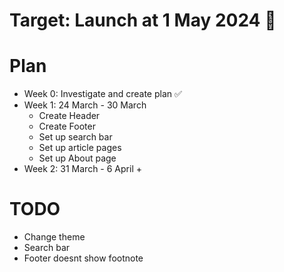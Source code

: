 
# Target: Launch at 1 May 2024 🚀

# Plan

- Week 0: Investigate and create plan ✅
- Week 1: 24 March - 30 March
    + Create Header 
    + Create Footer
    + Set up search bar
    + Set up article pages
    + Set up About page
- Week 2: 31 March - 6 April
    + 

# TODO 

- Change theme
- Search bar
- Footer doesnt show footnote

